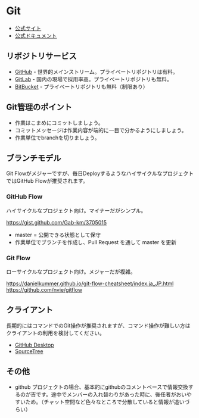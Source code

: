 # Git

- [公式サイト](https://git-scm.com/)
- [公式ドキュメント](https://git-scm.com/book/ja/v2)

## リポジトリサービス

- [GitHub](https://github.com) - 世界的メインストリーム。プライベートリポジトリは有料。
- [GitLab](https://about.gitlab.com/) - 国内の現場で採用率高。プライベートリポジトリも無料。
- [BitBucket](https://bitbucket.org/product) - プライベートリポジトリも無料（制限あり）

## Git管理のポイント

- 作業はこまめにコミットしましょう。
- コミットメッセージは作業内容が端的に一目で分かるようにしましょう。
- 作業単位でbranchを切りましょう。

## ブランチモデル

Git Flowがメジャーですが、毎日DeployするようなハイサイクルなプロジェクトではGitHub Flowが推奨されます。

### GitHub Flow

ハイサイクルなプロジェクト向け。マイナーだがシンプル。

https://gist.github.com/Gab-km/3705015

- master = 公開できる状態として保守
- 作業単位でブランチを作成し、Pull Request を通して master を更新

### Git Flow

ローサイクルなプロジェクト向け。メジャーだが複雑。

https://danielkummer.github.io/git-flow-cheatsheet/index.ja_JP.html
https://github.com/nvie/gitflow

## クライアント

長期的にはコマンドでのGit操作が推奨されますが、コマンド操作が難しい方はクライアントの利用を検討してください。

- [GitHub Desktop](https://desktop.github.com/)
- [SourceTree](https://ja.atlassian.com/software/sourcetree)

## その他

- github プロジェクトの場合、基本的にgithubのコメントベースで情報交換するのが吉です。途中でメンバーの入れ替わりがあった時に、後任者がおいやすいため。（チャット空間など色々なところで分散していると情報が追いづらい）